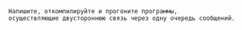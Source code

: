 	Напишите, откомпилируйте и прогоните программы, 
	осуществляющие двустороннюю связь через одну очередь сообщений.